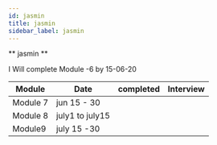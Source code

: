 ```yaml
---
id: jasmin
title: jasmin
sidebar_label: jasmin
---
```


** jasmin **

 
I Will complete Module -6 by 15-06-20

 

Module |Date    |   completed|   Interview
---------|-----------|--------|-----            
 Module 7 | jun 15 - 30|  |
 Module 8| july1 to july15| |
 Module9 | july 15 -30|

 

